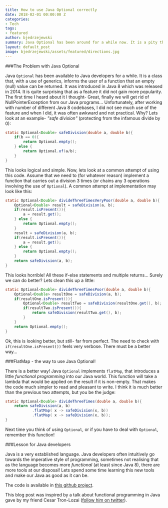 ```yaml
---
title: How to use Java Optional correctly
date: 2018-02-01 00:00:00 Z
categories:
- Tech
tags:
- featured
author: bjedrzejewski
summary: Java Optional has been around for a while now. It is a pity that this language feature is not used more often by developers. This is a simple demonstration of how to use it correctly.
layout: default_post
image: bjedrzejewski/assets/featured/directions.jpg
---
```


###The Problem with Java Optional

Java `Optional` has been available to Java developers for a while. It is a class that, with a use of generics,
informs the user of a function that an empty (null) value can be returned. It was introduced in Java 8 which was released in 2014.
It is quite surprising that as a feature it did not gain more popularity. The first time I heard about it I thought-
Great, finally we will get rid of NullPointerException from our Java programs... Unfortunately, after working with number
of different Java 8 codebases, I did not see much use of the feature and when I did, it was often awkward and not
practical. Why? Lets look at an example- _"safe division"_ (protecting from the infamous divide by 0):

~~~java
static Optional<Double> safeDivision(double a, double b){
    if(b == 0){
        return Optional.empty();
    } else {
        return Optional.of(a/b);
    }
}
~~~

This looks logical and simple. Now, lets look at a common attempt of using this code. Assume that we need to (for
whatever reason) implement a function that carries out a division 3 times (or chains any 3 operations involving
the use of `Optional`). A common attempt at implementation may look like this:

~~~java
static Optional<Double> divideThreeTimesVeryPoor(double a, double b){
    Optional<Double> result = safeDivision(a, b);
    if(result.isPresent()){
        a = result.get();
    } else {
        return Optional.empty();
    }
    result = safeDivision(a, b);
    if(result.isPresent()){
        a = result.get();
    } else {
        return Optional.empty();
    }
    return safeDivision(a, b);
}
~~~

This looks horrible! All these if-else statements and multiple returns... Surely we can do better? Lets clean
this up a little:

~~~java
static Optional<Double> divideThreeTimesPoor(double a, double b){
    Optional<Double> resultOne = safeDivision(a, b);
    if(resultOne.isPresent()){
        Optional<Double> resultTwo = safeDivision(resultOne.get(), b);
        if(resultTwo.isPresent()){
            return safeDivision(resultTwo.get(), b);
        }
    }
    return Optional.empty();
}
~~~

Ok, this is looking better, but still- far from perfect. The need to check with `if(resultOne.isPresent())` feels
very verbose. There must be a better way...

###FlatMap - the way to use Java Optional!

There is a better way! Java `Optional` implements `flatMap`, that introduces a little _functional programming_
into our Java world. This function will take a lambda that would be applied on the result if it is non-empty.
That makes the code much simpler to read and pleasant to write. I think it is much better than
the previous two attempts, but you be the judge:

~~~java
static Optional<Double> divideThreeTimes(double a, double b){
    return safeDivision(a, b)
            .flatMap( x -> safeDivision(x, b))
            .flatMap( x -> safeDivision(x, b));
}
~~~

Next time you think of using `Optional`, or if you have to deal with `Optional`, remember this function!

###Lesson for Java developers

Java is a very established language. Java developers often intuitively go towards the imperative style
of programming, sometimes not realising that as the language becomes more _functional_ (at least since Java 8),
there are more tools at our disposal! Lets spend some time learning this new tools and make our Java as good as it
can be.

The code is available in [this github project](https://github.com/bjedrzejewski/JavaOptionalExample).

This blog post was inspired by a talk about functional programming in Java gave by my friend Cesar Tron-Lozai
([follow him on twitter](https://twitter.com/cesarTronLozai)).
